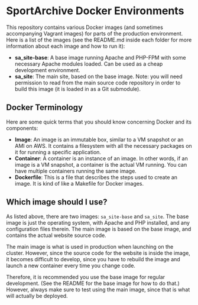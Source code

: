 SportArchive Docker Environments
================================

This repository contains various Docker images (and sometimes
accompanying Vagrant images) for parts of the production
environment. Here is a list of the images (see the README.md inside
each folder for more information about each image and how to run it):

* **sa_site-base**: A base image running Apache and PHP-FPM with some
  necessary Apache modules loaded. Can be used as a cheap development
  environment.
* **sa_site**: The main site, based on the base image. Note: you will
  need permission to read from the main source code repository in
  order to build this image (it is loaded in as a Git submodule).

Docker Terminology
------------------

Here are some quick terms that you should know concerning Docker and
its components:

* **Image**: An image is an immutable box, similar to a VM snapshot or
  an AMI on AWS. It contains a filesystem with all the necessary
  packages on it for running a specific application.
* **Container**: A container is an instance of an image. In other
  words, if an image is a VM snapshot, a container is the actual VM
  running. You can have multiple containers running the same image.
* **Dockerfile**: This is a file that describes the steps used to
  create an image. It is kind of like a Makefile for Docker images.

Which image should I use?
-------------------------

As listed above, there are two images: `sa_site-base` and
`sa_site`. The base image is just the operating system, with Apache
and PHP installed, and any configuration files therein. The main image
is based on the base image, and contains the actual website source
code.

The main image is what is used in production when launching on the
cluster. However, since the source code for the website is inside the
image, it becomes difficult to develop, since you have to rebuild the
image and launch a new container every time you change code.

Therefore, it is recommended you use the base image for regular
development. (See the README for the base image for how to do that.)
However, always make sure to test using the main image, since that is
what will actually be deployed.
